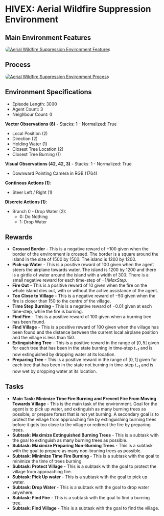# HIVEX: Aerial Wildfire Suppression Environment

## Main Environment Features

<a href="url"><img src="https://github/com/hivex-research/hivex-environments/master/docs/images/AWS_desc.jpg" width="auto" style="border-radius:10px" alt="Aerial Wildfire Suppression Environment Features"></a>

## Process

<a href="url"><img src="https://github/com/hivex-research/hivex-environments/master/docs/images/AWS_process.jpg" width="auto" style="border-radius:10px" alt="Aerial Wildfire Suppression Environment Process"></a>

## Environment Specifications
- Episode Length: 3000
- Agent Count: 3
- Neighbour Count: 0

**Vector Observations (8)** - Stacks: 1 - Normalized: True
- Local Position (2)
- Direction (2)
- Holding Water (1)
- Closest Tree Location (2)
- Closest Tree Burning (1)

**Visual Observations (42, 42, 3)** - Stacks: 1 - Normalized: True
- Downward Pointing Camera in RGB (1764)

**Continous Actions (1)**:
- Steer Left / Right (1)

**Discrete Actions (1)**:
- Branch 0 - Drop Water (2):
    - 0: Do Nothing
    - 1: Drop Water

## Rewards

- **Crossed Border** - This is a negative reward of $-100$ given when the border of the environment is crossed. The border is a square around the island in the size of $1500$ by $1500$. The island is $1200$ by $1200$.
- **Pick-up Water** - This is a positive reward of $100$ given when the agent steers the airplane towards water. The island is $1200$ by $1200$ and there is a girdle of water around the island with a width of $300$. There is a small negative reward for each time-step of $-1 / MaxStep$.
- **Fire Out** - This is a positive reward of $10$ given when the fire on the whole island dies out, with or without the active assistance of the agent.
- **Too Close to Village** - This is a negative reward of $-50$ given when the fire is closer than $150$ to the centre of the village.
- **Time Step Burning** - This is a negative reward of $-0.01$ given at each time-step, while the fire is burning.
- **Find Fire** - This is a positive reward of $100$ given when a burning tree has been found.
- **Find Village** - This is a positive reward of $100$ given when the village has been found and the distance between the current local airplane position and the village is less than $150$.
- **Extinguishing Tree** - This is a positive reward in the range of $[0, 5]$ given for each tree that has been in the state burning in time-step $t_{-1}$ and is now extinguished by dropping water at its location.
- **Preparing Tree** - This is a positive reward in the range of $[0, 1]$ given for each tree that has been in the state not burning in time-step $t_{-1}$ and is now wet by dropping water at its location.

## Tasks

- **Main Task: Minimize Time Fire Burning and Prevent Fire From Moving Towards Village** - This is the main task of the environment. Goal for the agent is to pick up water, and extinguish as many burning trees as possible, or prepare forest that is not yet burning. A secondary goal is to protect the village from approaching fire by extinguishing burning trees before it gets too close to the village or redirect the fire by preparing trees.
- **Subtask: Maximize Extinguished Burning Trees** - This is a subtask with the goal to extinguish as many burning trees as possible.  
- **Subtask: Maximize Preparing Non-Burning Trees** - This is a subtask with the goal to prepare as many non-bruning trees as possible.
- **Subtask: Minimize Time Fire Burning** - This is a subtask with the goal to minimize the time of trees burning.
- **Subtask: Protect Village** - This is a subtask with the goal to protect the village from approaching fire.
- **Subtask: Pick Up water** - This is a subtask with the goal to pick up water.
- **Subtask: Drop Water** - This is a subtask with the goal to drop water anywhere.
- **Subtask: Find Fire** - This is a subtask with the goal to find a burning tree.
- **Subtask: Find Village** - This is a subtask with the goal to find the village.


